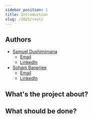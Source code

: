 ```yaml
---
sidebar_position: 1
title: Introduction
slug: /2023/rest/
---
```

<!--
SPDX-License-Identifier: CC-BY-SA-4.0

SPDX-FileCopyrightText: 2023 <please-update-authors>
-->

## Authors

- [Samuel Dushimimana](https://github.com/dushimsam)
  - [Email](mailto:updateme)
  - [LinkedIn](https://linkedin.com/in/updateme)
- [Soham Banerjee](https://github.com/soham4abc)
  - [Email](mailto:updateme)
  - [LinkedIn](https://linkedin.com/in/updateme)

## What's the project about?

## What should be done?
